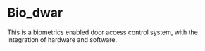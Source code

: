 # Bio_dwar
This is a biometrics enabled door access control system, with the integration of hardware and software.

